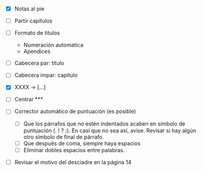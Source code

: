 - [x] Notas al pie
- [ ] Partir capítulos
- [ ] Formato de titulos
	- Numeración automatica
	- Apendices
- [ ] Cabecera par: titulo
- [ ] Cabecera impar: capítulo
- [x] XXXX -> [...]
- [ ] Centrar \*\*\*
- [ ] Corrector automático de puntuación (es posible)
	- [ ] Que los párrafos que no estén indentados acaben en símbolo de puntuación (. ! ? :). En casi que no sea así, avise. Revisar si hay algún otro símbolo de final de párrafo.
	- [ ] Que después de coma, siempre haya espacios
	- [ ] Eliminar dobles espacios entre palabras.
- [ ] Revisar el motivo del desciadre en la página 14




